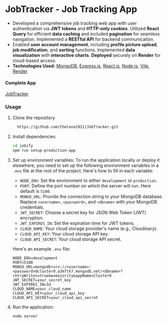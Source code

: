 # JobTracker - Job Tracking App
- Developed a comprehensive job tracking web app with user authentication via **JWT tokens** and **HTTP-only cookies**. Utilized **React Query** for efficient **data caching** and included **pagination** for seamless navigation. Implemented a **RESTful API** for backend communication.
- Enabled **user account management**, including **profile picture upload**, **job modification**, and **sorting** functions. Implemented **data visualization** with **interactive charts**. **Deployed** securely on **Render** for cloud-based access.
- **Technologies Used:** [MongoDB](https://www.mongodb.com/), [Express.js](https://expressjs.com/), [React.js](https://react.dev/), [Node.js](https://nodejs.org/en), [Vite](https://vitejs.dev/), [Render](https://render.com/)
  
#### Complete App

[JobTracker](https://jobify-mern-project-ugah.onrender.com)

### Usage
1. Clone the repository
   
   ```sh
     https://github.com/Chetana1911/JobTracker.git
   ```

2. Install dependencies

   ```sh
   cd jobify
   npm run setup-production-app 
   ```

3. Set up environment variables: To run the application locally or deploy it elsewhere, you need to set up the following environment variables in a `.env` file at the root of the project. Here's how to fill in each variable:

    - `NODE_ENV`: Set the environment to either `development` or `production`.
    - `PORT`: Define the port number on which the server will run. Here default is `5100`.
    - `MONGO_URL`: Provide the connection string to your MongoDB database. Replace `<username>`, `<password>`, and `<dbname>` with your MongoDB credentials.
    - `JWT_SECRET`: Choose a secret key for JSON Web Token (JWT) encryption.
    - `JWT_EXPIRES_IN`: Set the expiration time for JWT tokens.
    - `CLOUD_NAME`: Your cloud storage provider's name (e.g., Cloudinary).
    - `CLOUD_API_KEY`: Your cloud storage API key.
    - `CLOUD_API_SECRET`: Your cloud storage API secret.
    
    Here's an example `.env` file:
    
    ```plaintext
    NODE_ENV=development
    PORT=5100
    MONGO_URL=mongodb+srv://<username>:<password>@cluster0.a3mftk7.mongodb.net/<dbname>?retryWrites=true&w=majority&appName=Cluster0
    JWT_SECRET=your_secret_key
    JWT_EXPIRES_IN=1d
    CLOUD_NAME=your_cloud_name
    CLOUD_API_KEY=your_cloud_api_key
    CLOUD_API_SECRET=your_cloud_api_secret
    ```

4. Run the application:

   ```sh
   node server
   ```

